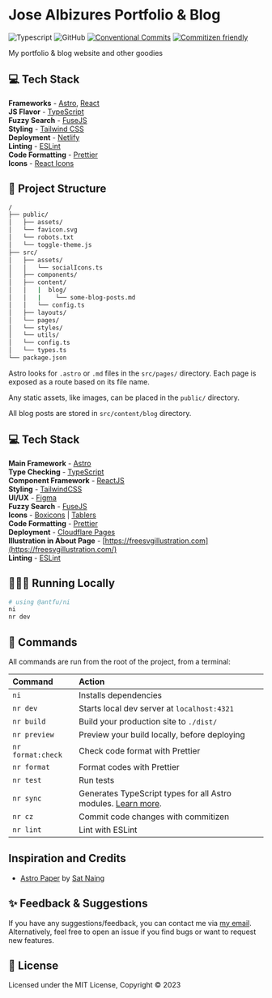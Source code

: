 # Jose Albizures Portfolio & Blog

![Typescript](https://img.shields.io/badge/TypeScript-007ACC?style=for-the-badge&logo=typescript&logoColor=white)
![GitHub](https://img.shields.io/github/license/albizures/albizures?color=%232F3741&style=for-the-badge)
[![Conventional Commits](https://img.shields.io/badge/Conventional%20Commits-1.0.0-%23FE5196?logo=conventionalcommits&logoColor=white&style=for-the-badge)](https://conventionalcommits.org)
[![Commitizen friendly](https://img.shields.io/badge/commitizen-friendly-brightgreen.svg?style=for-the-badge)](http://commitizen.github.io/cz-cli/)

My portfolio & blog website and other goodies

## 💻 Tech Stack

**Frameworks** - [Astro](https://astro.build), [React](https://react.dev)  
**JS Flavor** - [TypeScript](https://www.typescriptlang.org)  
**Fuzzy Search** - [FuseJS](https://fusejs.io)  
**Styling** - [Tailwind CSS](https://tailwindcss.com)  
**Deployment** - [Netlify](https://netlify.com)  
**Linting** - [ESLint](https://eslint.org)  
**Code Formatting** - [Prettier](https://prettier.io)  
**Icons** - [React Icons](react-icons.github.io/react-icons)

<!-- ## Lighthouse Score

<p align="center">
  <a href="https://pagespeed.web.dev/report?url=https%3A%2F%2Falbizures.com%2F&form_factor=desktop">
    <img width="710" alt="Jose Albizures Website Lighthouse Score" src="public/lighthouse-result.svg">
  <a>
</p> -->

## 🚀 Project Structure

```bash
/
├── public/
│   ├── assets/
│   └── favicon.svg
│   └── robots.txt
│   └── toggle-theme.js
├── src/
│   ├── assets/
│   │   └── socialIcons.ts
│   ├── components/
│   ├── content/
│   │   |  blog/
│   │   |    └── some-blog-posts.md
│   │   └── config.ts
│   ├── layouts/
│   └── pages/
│   └── styles/
│   └── utils/
│   └── config.ts
│   └── types.ts
└── package.json
```

Astro looks for `.astro` or `.md` files in the `src/pages/` directory. Each page is exposed as a route based on its file name.

Any static assets, like images, can be placed in the `public/` directory.

All blog posts are stored in `src/content/blog` directory.

## 💻 Tech Stack

**Main Framework** - [Astro](https://astro.build/)  
**Type Checking** - [TypeScript](https://www.typescriptlang.org/)  
**Component Framework** - [ReactJS](https://reactjs.org/)  
**Styling** - [TailwindCSS](https://tailwindcss.com/)  
**UI/UX** - [Figma](https://figma.com)  
**Fuzzy Search** - [FuseJS](https://fusejs.io/)  
**Icons** - [Boxicons](https://boxicons.com/) | [Tablers](https://tabler-icons.io/)  
**Code Formatting** - [Prettier](https://prettier.io/)  
**Deployment** - [Cloudflare Pages](https://pages.cloudflare.com/)  
**Illustration in About Page** - [https://freesvgillustration.com](https://freesvgillustration.com/)  
**Linting** - [ESLint](https://eslint.org)

## 👨🏻‍💻 Running Locally

```bash
# using @antfu/ni
ni
nr dev
```

## 🧞 Commands

All commands are run from the root of the project, from a terminal:

| Command           | Action                                                                                                                           |
| :---------------- | :------------------------------------------------------------------------------------------------------------------------------- |
| `ni`              | Installs dependencies                                                                                                            |
| `nr dev`          | Starts local dev server at `localhost:4321`                                                                                      |
| `nr build`        | Build your production site to `./dist/`                                                                                          |
| `nr preview`      | Preview your build locally, before deploying                                                                                     |
| `nr format:check` | Check code format with Prettier                                                                                                  |
| `nr format`       | Format codes with Prettier                                                                                                       |
| `nr test`         | Run tests                                                                                                                        |
| `nr sync`         | Generates TypeScript types for all Astro modules. [Learn more](https://docs.astro.build/en/reference/cli-reference/#astro-sync). |
| `nr cz`           | Commit code changes with commitizen                                                                                              |
| `nr lint`         | Lint with ESLint                                                                                                                 |

## Inspiration and Credits

- [Astro Paper](https://github.com/satnaing/astro-paper) by [Sat Naing](https://satnaing.dev)

## ✨ Feedback & Suggestions

If you have any suggestions/feedback, you can contact me via [my email](mailto:jose@albizures.com). Alternatively, feel free to open an issue if you find bugs or want to request new features.

## 📜 License

Licensed under the MIT License, Copyright © 2023
